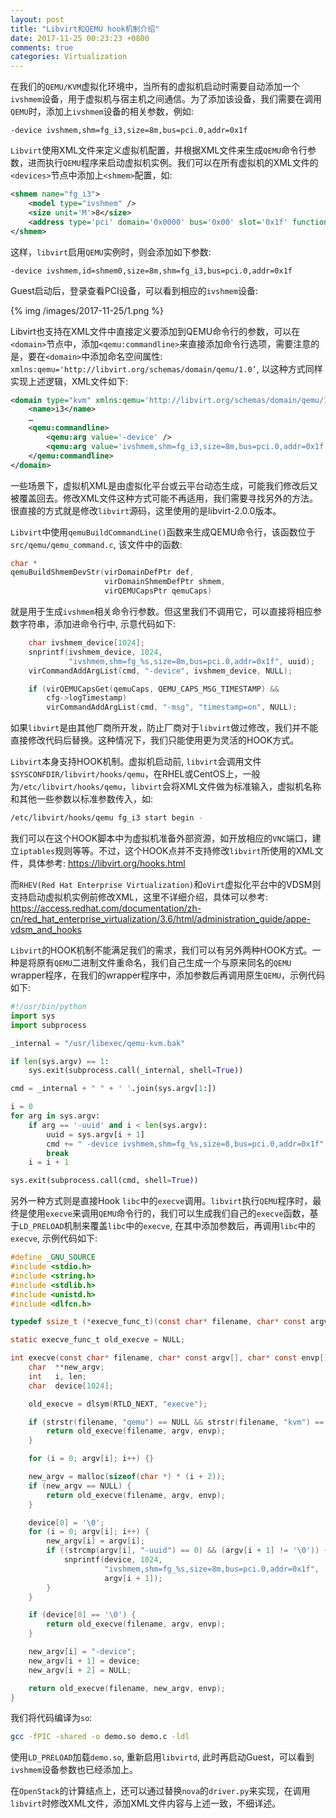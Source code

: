 ```yaml
---
layout: post
title: "Libvirt和QEMU hook机制介绍"
date: 2017-11-25 00:23:23 +0800
comments: true
categories: Virtualization
---
```

在我们的`QEMU/KVM`虚拟化环境中，当所有的虚拟机启动时需要自动添加一个`ivshmem`设备，用于虚拟机与宿主机之间通信。为了添加该设备，我们需要在调用`QEMU`时，添加上`ivshmem`设备的相关参数，例如:
```plain
-device ivshmem,shm=fg_i3,size=8m,bus=pci.0,addr=0x1f
```

`Libvirt`使用XML文件来定义虚拟机配置，并根据XML文件来生成`QEMU`命令行参数，进而执行`QEMU`程序来启动虚拟机实例。我们可以在所有虚拟机的XML文件的`<devices>`节点中添加上`<shmem>`配置，如:
```xml
<shmem name="fg_i3">
    <model type="ivshmem" />
    <size unit='M'>8</size>
    <address type='pci' domain='0x0000' bus='0x00' slot='0x1f' function='0x0' />
</shmem>
```
这样，`libvirt`启用`QEMU`实例时，则会添加如下参数:
```plain
-device ivshmem,id=shmem0,size=8m,shm=fg_i3,bus=pci.0,addr=0x1f
```

Guest启动后，登录查看PCI设备，可以看到相应的`ivshmem`设备:

{% img /images/2017-11-25/1.png %}

<!--more-->

Libvirt也支持在XML文件中直接定义要添加到QEMU命令行的参数，可以在`<domain>`节点中，添加`<qemu:commandline>`来直接添加命令行选项，需要注意的是，要在`<domain>`中添加命名空间属性: `xmlns:qemu='http://libvirt.org/schemas/domain/qemu/1.0’`, 以这种方式同样实现上述逻辑，XML文件如下:
```xml
<domain type="kvm" xmlns:qemu='http://libvirt.org/schemas/domain/qemu/1.0'>
    <name>i3</name>
    …
    <qemu:commandline>
        <qemu:arg value='-device' />
        <qemu:arg value='ivshmem,shm=fg_i3,size=8m,bus=pci.0,addr=0x1f' />
    </qemu:commandline>
</domain>
```

一些场景下，虚拟机XML是由虚拟化平台或云平台动态生成，可能我们修改后又被覆盖回去。修改XML文件这种方式可能不再适用，我们需要寻找另外的方法。很直接的方式就是修改`libvirt`源码，这里使用的是libvirt-2.0.0版本。

`Libvirt`中使用`qemuBuildCommandLine()`函数来生成QEMU命令行，该函数位于`src/qemu/qemu_command.c`, 该文件中的函数:
```c
char *
qemuBuildShmemDevStr(virDomainDefPtr def,
                     virDomainShmemDefPtr shmem,
                     virQEMUCapsPtr qemuCaps)
```
就是用于生成`ivshmem`相关命令行参数。但这里我们不调用它，可以直接将相应参数字符串，添加进命令行中, 示意代码如下:
```c
    char ivshmem_device[1024];
    snprintf(ivshmem_device, 1024,
             "ivshmem,shm=fg_%s,size=8m,bus=pci.0,addr=0x1f", uuid);
    virCommandAddArgList(cmd, "-device", ivshmem_device, NULL);

    if (virQEMUCapsGet(qemuCaps, QEMU_CAPS_MSG_TIMESTAMP) &&
        cfg->logTimestamp)
        virCommandAddArgList(cmd, "-msg", "timestamp=on", NULL);
```
如果`libvirt`是由其他厂商所开发，防止厂商对于`libvirt`做过修改，我们并不能直接修改代码后替换。这种情况下，我们只能使用更为灵活的HOOK方式。

`Libvirt`本身支持HOOK机制。虚拟机启动前, `libvirt`会调用文件`$SYSCONFDIR/libvirt/hooks/qemu`，在RHEL或CentOS上，一般为`/etc/libvirt/hooks/qemu`，`libvirt`会将XML文件做为标准输入，虚拟机名称和其他一些参数以标准参数传入，如:
```bash
/etc/libvirt/hooks/qemu fg_i3 start begin -
```
我们可以在这个HOOK脚本中为虚拟机准备外部资源，如开放相应的`VNC`端口，建立`iptables`规则等等。不过，这个HOOK点并不支持修改`libvirt`所使用的XML文件，具体参考:
https://libvirt.org/hooks.html

而`RHEV(Red Hat Enterprise Virtualization)`和`oVirt`虚拟化平台中的VDSM则支持启动虚拟机实例前修改XML，这里不详细介绍，具体可以参考:
https://access.redhat.com/documentation/zh-cn/red_hat_enterprise_virtualization/3.6/html/administration_guide/appe-vdsm_and_hooks

`Libvirt`的HOOK机制不能满足我们的需求，我们可以有另外两种HOOK方式。一种是将原有`QEMU`二进制文件重命名，我们自己生成一个与原来同名的`QEMU` wrapper程序，在我们的wrapper程序中，添加参数后再调用原生`QEMU`，示例代码如下:
```python
#!/usr/bin/python
import sys
import subprocess

_internal = "/usr/libexec/qemu-kvm.bak"

if len(sys.argv) == 1:
    sys.exit(subprocess.call(_internal, shell=True))

cmd = _internal + " " + ' '.join(sys.argv[1:])

i = 0
for arg in sys.argv:
    if arg == '-uuid' and i < len(sys.argv):
        uuid = sys.argv[i + 1]
        cmd += " -device ivshmem,shm=fg_%s,size=8,bus=pci.0,addr=0x1f" % uuid
        break
    i = i + 1

sys.exit(subprocess.call(cmd, shell=True))
```
另外一种方式则是直接Hook `libc`中的`execve`调用。`libvirt`执行`QEMU`程序时，最终是使用`execve`来调用`QEMU`命令行的，我们可以生成我们自己的`execve`函数，基于`LD_PRELOAD`机制来覆盖`libc`中的`execve`, 在其中添加参数后，再调用`libc`中的`execve`, 示例代码如下:
```c
#define _GNU_SOURCE
#include <stdio.h>
#include <string.h>
#include <stdlib.h>
#include <unistd.h>
#include <dlfcn.h>

typedef ssize_t (*execve_func_t)(const char* filename, char* const argv[], char* const envp[]);

static execve_func_t old_execve = NULL;

int execve(const char* filename, char* const argv[], char* const envp[]) {
    char  **new_argv;
    int   i, len;
    char  device[1024];

    old_execve = dlsym(RTLD_NEXT, "execve");

    if (strstr(filename, "qemu") == NULL && strstr(filename, "kvm") == NULL) {
        return old_execve(filename, argv, envp);
    }

    for (i = 0; argv[i]; i++) {}

    new_argv = malloc(sizeof(char *) * (i + 2));
    if (new_argv == NULL) {
        return old_execve(filename, argv, envp);
    }

    device[0] = '\0';
    for (i = 0; argv[i]; i++) {
        new_argv[i] = argv[i];
        if ((strcmp(argv[i], "-uuid") == 0) && (argv[i + 1] != '\0')) {
            snprintf(device, 1024,
                     "ivshmem,shm=fg_%s,size=8m,bus=pci.0,addr=0x1f",
                     argv[i + 1]);
        }
    }

    if (device[0] == '\0') {
        return old_execve(filename, argv, envp);
    }

    new_argv[i] = "-device";
    new_argv[i + 1] = device;
    new_argv[i + 2] = NULL;

    return old_execve(filename, new_argv, envp);
}
```
我们将代码编译为`so`:
```bash
gcc -fPIC -shared -o demo.so demo.c -ldl
```
使用`LD_PRELOAD`加载`demo.so`, 重新启用`libvirtd`, 此时再启动Guest，可以看到`ivshmem`设备参数也已经添加上。

在`OpenStack`的计算结点上，还可以通过替换`nova`的`driver.py`来实现，在调用`libvirt`时修改XML文件，添加XML文件内容与上述一致，不细详述。
